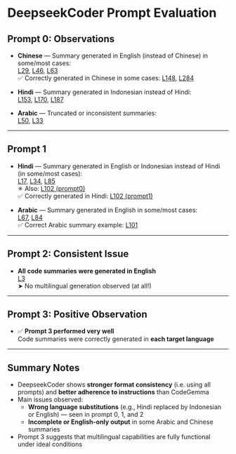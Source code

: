 # DeepseekCoder Prompt Evaluation

## Prompt 0: Observations

- **Chinese** — Summary generated in English (instead of Chinese) in some/most cases:  
  [L29](https://github.com/DrishtiShrrrma/nueva/blob/261ab9ace763a10fe107b214e4784e3941fb9e89/prompt_analysis/deepseekcoder/prompt0/all_languages_prompt0_combined_deepseek-coder-6.7b-instruct.json#L29), [L46](https://github.com/DrishtiShrrrma/nueva/blob/261ab9ace763a10fe107b214e4784e3941fb9e89/prompt_analysis/deepseekcoder/prompt0/all_languages_prompt0_combined_deepseek-coder-6.7b-instruct.json#L46), [L63](https://github.com/DrishtiShrrrma/nueva/blob/261ab9ace763a10fe107b214e4784e3941fb9e89/prompt_analysis/deepseekcoder/prompt0/all_languages_prompt0_combined_deepseek-coder-6.7b-instruct.json#L63)  
  ✅ Correctly generated in Chinese in some cases: [L148](https://github.com/DrishtiShrrrma/nueva/blob/261ab9ace763a10fe107b214e4784e3941fb9e89/prompt_analysis/deepseekcoder/prompt0/all_languages_prompt0_combined_deepseek-coder-6.7b-instruct.json#L148), [L284](https://github.com/DrishtiShrrrma/nueva/blob/261ab9ace763a10fe107b214e4784e3941fb9e89/prompt_analysis/deepseekcoder/prompt0/all_languages_prompt0_combined_deepseek-coder-6.7b-instruct.json#L284)

- **Hindi** — Summary generated in Indonesian instead of Hindi:  
  [L153](https://github.com/DrishtiShrrrma/nueva/blob/261ab9ace763a10fe107b214e4784e3941fb9e89/prompt_analysis/deepseekcoder/prompt0/all_languages_prompt0_combined_deepseek-coder-6.7b-instruct.json#L153), [L170](https://github.com/DrishtiShrrrma/nueva/blob/261ab9ace763a10fe107b214e4784e3941fb9e89/prompt_analysis/deepseekcoder/prompt0/all_languages_prompt0_combined_deepseek-coder-6.7b-instruct.json#L170), [L187](https://github.com/DrishtiShrrrma/nueva/blob/261ab9ace763a10fe107b214e4784e3941fb9e89/prompt_analysis/deepseekcoder/prompt0/all_languages_prompt0_combined_deepseek-coder-6.7b-instruct.json#L187)

- **Arabic** — Truncated or inconsistent summaries:  
  [L50](https://github.com/DrishtiShrrrma/nueva/blob/261ab9ace763a10fe107b214e4784e3941fb9e89/prompt_analysis/deepseekcoder/prompt0/all_languages_prompt0_combined_deepseek-coder-6.7b-instruct.json#L50), [L33](https://github.com/DrishtiShrrrma/nueva/blob/261ab9ace763a10fe107b214e4784e3941fb9e89/prompt_analysis/deepseekcoder/prompt0/all_languages_prompt0_combined_deepseek-coder-6.7b-instruct.json#L33)

---

## Prompt 1

- **Hindi** — Summary generated in English or Indonesian instead of Hindi (in some/most cases):  
  [L17](https://github.com/DrishtiShrrrma/nueva/blob/261ab9ace763a10fe107b214e4784e3941fb9e89/prompt_analysis/deepseekcoder/prompt1/all_languages_prompt1_combined_deepseek-coder-6.7b-instruct.json#L17), [L34](https://github.com/DrishtiShrrrma/nueva/blob/261ab9ace763a10fe107b214e4784e3941fb9e89/prompt_analysis/deepseekcoder/prompt1/all_languages_prompt1_combined_deepseek-coder-6.7b-instruct.json#L34), [L85](https://github.com/DrishtiShrrrma/nueva/blob/261ab9ace763a10fe107b214e4784e3941fb9e89/prompt_analysis/deepseekcoder/prompt1/all_languages_prompt1_combined_deepseek-coder-6.7b-instruct.json#L85)  
  ✳ Also: [L102 (prompt0)](https://github.com/DrishtiShrrrma/nueva/blob/261ab9ace763a10fe107b214e4784e3941fb9e89/prompt_analysis/deepseekcoder/prompt0/all_languages_prompt0_combined_deepseek-coder-6.7b-instruct.json#L102)  
  ✅ Correctly generated in Hindi: [L102 (prompt1)](https://github.com/DrishtiShrrrma/nueva/blob/261ab9ace763a10fe107b214e4784e3941fb9e89/prompt_analysis/deepseekcoder/prompt1/all_languages_prompt1_combined_deepseek-coder-6.7b-instruct.json#L102)

- **Arabic** — Summary generated in English in some/most cases:  
  [L67](https://github.com/DrishtiShrrrma/nueva/blob/261ab9ace763a10fe107b214e4784e3941fb9e89/prompt_analysis/deepseekcoder/prompt1/all_languages_prompt1_combined_deepseek-coder-6.7b-instruct.json#L67), [L84](https://github.com/DrishtiShrrrma/nueva/blob/261ab9ace763a10fe107b214e4784e3941fb9e89/prompt_analysis/deepseekcoder/prompt1/all_languages_prompt1_combined_deepseek-coder-6.7b-instruct.json#L84)  
  ✅ Correct Arabic summary example: [L101](https://github.com/DrishtiShrrrma/nueva/blob/261ab9ace763a10fe107b214e4784e3941fb9e89/prompt_analysis/deepseekcoder/prompt1/all_languages_prompt1_combined_deepseek-coder-6.7b-instruct.json#L101)

---

## Prompt 2: Consistent Issue

- **All code summaries were generated in English**  
  [L3](https://github.com/DrishtiShrrrma/nueva/blob/261ab9ace763a10fe107b214e4784e3941fb9e89/prompt_analysis/deepseekcoder/prompt2/all_languages_prompt2_combined_deepseek-coder-6.7b-instruct.json#L3)  
  ➤ No multilingual generation observed (at all!)

---

## Prompt 3: Positive Observation

- ✅ **Prompt 3 performed very well**  
  Code summaries were correctly generated in **each target language**

---

## Summary Notes

- DeepseekCoder shows **stronger format consistency** (i.e. using all prompts) and **better adherence to instructions** than CodeGemma
- Main issues observed:
  - **Wrong language substitutions** (e.g., Hindi replaced by Indonesian or English) — seen in prompt 0, 1, and 2
  - **Incomplete or English-only output** in some Arabic and Chinese summaries
- Prompt 3 suggests that multilingual capabilities are fully functional under ideal conditions
